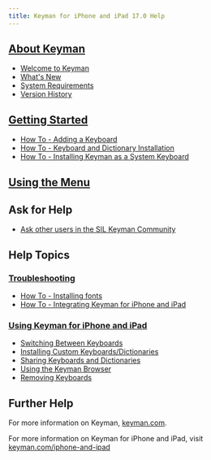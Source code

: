 ```yaml
---
title: Keyman for iPhone and iPad 17.0 Help
---
```


## [About Keyman](about/)
* [Welcome to Keyman](about/welcome)
* [What's New](about/whatsnew)
* [System Requirements](about/system-requirements)
* [Version History](about/history)

## [Getting Started](start/)
* [How To - Adding a Keyboard](start/searching-for-keyboards)
* [How To - Keyboard and Dictionary Installation](start/installing-packages)
* [How To - Installing Keyman as a System Keyboard](start/installing-system-keyboard)

## [Using the Menu](context/)

## Ask for Help
* [Ask other users in the SIL Keyman Community](https://community.software.sil.org/c/keyman)

## Help Topics
### [Troubleshooting](troubleshooting/)
* [How To - Installing fonts](troubleshooting/installing-fonts)
* [How To - Integrating Keyman for iPhone and iPad](troubleshooting/integrating)

### [Using Keyman for iPhone and iPad](basic/)
* [Switching Between Keyboards](basic/switching-between-keyboards)
* [Installing Custom Keyboards/Dictionaries](basic/installing-custom-keyboards-dictionaries)
* [Sharing Keyboards and Dictionaries](basic/sharing-keyboards)
* [Using the Keyman Browser](basic/using-keyman-browser)
* [Removing Keyboards](basic/uninstalling-keyboards)

## Further Help
For more information on Keyman, [keyman.com](https://keyman.com).

For more information on Keyman for iPhone and iPad, visit [keyman.com/iphone-and-ipad](https://keyman.com/iphone-and-ipad/)
